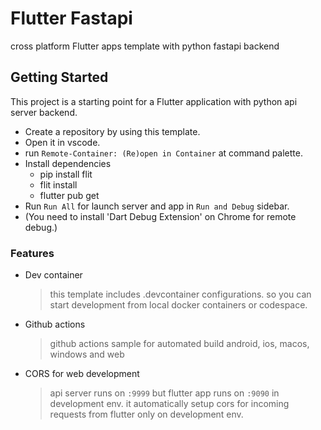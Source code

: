 # Flutter Fastapi

cross platform Flutter apps template with python fastapi backend

## Getting Started

This project is a starting point for a Flutter application with python api server backend.

- Create a repository by using this template.
- Open it in vscode.
- run `Remote-Container: (Re)open in Container` at command palette.
- Install dependencies
  - pip install flit
  - flit install
  - flutter pub get
- Run `Run All` for launch server and app in `Run and Debug` sidebar.
- (You need to install 'Dart Debug Extension' on Chrome for remote debug.)

### Features

- Dev container
  > this template includes .devcontainer configurations. so you can start development from local docker containers or codespace.
- Github actions
  > github actions sample for automated build android, ios, macos, windows and web
- CORS for web development
  > api server runs on `:9999` but flutter app runs on `:9090` in development env. it automatically setup cors for incoming requests from flutter only on development env.
